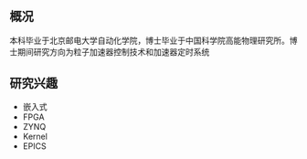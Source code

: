 # 

## 概况
本科毕业于北京邮电大学自动化学院，博士毕业于中国科学院高能物理研究所。博士期间研究方向为粒子加速器控制技术和加速器定时系统

## 研究兴趣
- 嵌入式
- FPGA
- ZYNQ
- Kernel 
- EPICS


